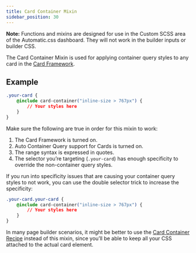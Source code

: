 ```yaml
---
title: Card Container Mixin
sidebar_position: 30
---
```


**Note:** Functions and mixins are designed for use in the Custom SCSS area of the Automatic.css dashboard. They will not work in the builder inputs or builder CSS.

The Card Container Mixin is used for applying container query styles to any card in the [Card Framework](https://automaticcss.com/docs/card-framework/).

## Example

```CSS
.your-card {
    @include card-container("inline-size > 767px") {
        // Your styles here
    }
}
```

Make sure the following are true in order for this mixin to work:

1.  The Card Framework is turned on.
2.  Auto Container Query support for Cards is turned on.
3.  The range syntax is expressed in quotes.
4.  The selector you’re targeting (`.your-card`) has enough specificity to override the non-container query styles.

If you run into specificity issues that are causing your container query styles to not work, you can use the double selector trick to increase the specificity:

```CSS
.your-card.your-card {
    @include card-container("inline-size > 767px") {
        // Your styles here
    }
}
```

In many page builder scenarios, it might be better to use the [Card Container Recipe](https://automaticcss.com/docs/card-container-recipe/) instead of this mixin, since you’ll be able to keep all your CSS attached to the actual card element.
